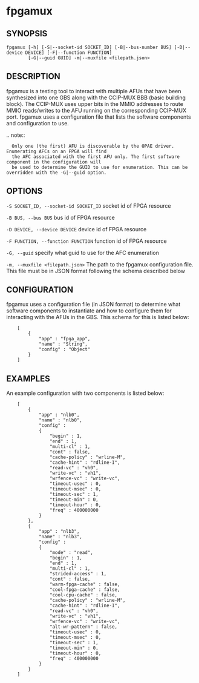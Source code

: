 # fpgamux #

## SYNOPSIS ##
```console
fpgamux [-h] [-S|--socket-id SOCKET_ID] [-B|--bus-number BUS] [-D|--device DEVICE] [-F|--function FUNCTION]
        [-G|--guid GUID] -m|--muxfile <filepath.json>
```

## DESCRIPTION ##
fpgamux is a testing tool to interact with multiple AFUs that have been synthesized into one GBS along with
the CCIP-MUX BBB (basic building block). The CCIP-MUX uses upper bits in the MMIO addresses to route MMIO
reads/writes to the AFU running on the corresponding CCIP-MUX port. fpgamux uses a configuration file that
lists the software components and configuration to use.

.. note::

```
  Only one (the first) AFU is discoverable by the OPAE driver. Enumerating AFCs on an FPGA will find
  the AFC associated with the first AFU only. The first software component in the configuration will
  be used to determine the GUID to use for enumeration. This can be overridden with the -G|--guid option.
```


## OPTIONS ##
`-S SOCKET_ID, --socket-id SOCKET_ID`
   socket id of FPGA resource

`-B BUS, --bus BUS`
   bus id of FPGA resource

`-D DEVICE, --device DEVICE`
   device id of FPGA resource

`-F FUNCTION, --function FUNCTION`
   function id of FPGA resource

`-G, --guid`
   specify what guid to use for the AFC enumeration

`-m, --muxfile <filepath.json>`
    The path to the fpgamux configuration file. This file must be in JSON format following the
    schema described below

## CONFIGURATION ##
fpgamux uses a configuration file (in JSON format) to determine what software components to instantiate and
how to configure them for interacting with the AFUs in the GBS. This schema for this is listed below:

```
    [
        {
            "app" : "fpga_app",
            "name" : "String",
            "config" : "Object"
        }
    ]
```

## EXAMPLES ##
An example configuration with two components is listed below:
```
    [
        {
            "app" : "nlb0",
            "name" : "nlb0",
            "config" :
            {
                "begin" : 1,
                "end" : 1,
                "multi-cl" : 1,
                "cont" : false,
                "cache-policy" : "wrline-M",
                "cache-hint" : "rdline-I",
                "read-vc" : "vh0",
                "write-vc" : "vh1",
                "wrfence-vc" : "write-vc",
                "timeout-usec" : 0,
                "timeout-msec" : 0,
                "timeout-sec" : 1,
                "timeout-min" : 0,
                "timeout-hour" : 0,
                "freq" : 400000000
            }
        },
        {
            "app" : "nlb3",
            "name" : "nlb3",
            "config" :
            {
                "mode" : "read",
                "begin" : 1,
                "end" : 1,
                "multi-cl" : 1,
                "strided-access" : 1,
                "cont" : false,
                "warm-fpga-cache" : false,
                "cool-fpga-cache" : false,
                "cool-cpu-cache" : false,
                "cache-policy" : "wrline-M",
                "cache-hint" : "rdline-I",
                "read-vc" : "vh0",
                "write-vc" : "vh1",
                "wrfence-vc" : "write-vc",
                "alt-wr-pattern" : false,
                "timeout-usec" : 0,
                "timeout-msec" : 0,
                "timeout-sec" : 1,
                "timeout-min" : 0,
                "timeout-hour" : 0,
                "freq" : 400000000
            }
        }
    ]
```
